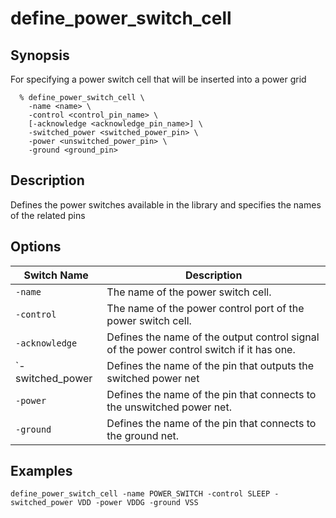 # define_power_switch_cell

## Synopsis
For specifying a power switch cell that will be inserted into a power grid 
```
  % define_power_switch_cell \
    -name <name> \
    -control <control_pin_name> \
    [-acknowledge <acknowledge_pin_name>] \
    -switched_power <switched_power_pin> \
    -power <unswitched_power_pin> \
    -ground <ground_pin> 
```

## Description

Defines the power switches available in the library and specifies the names of the related pins

## Options

| Switch Name | Description |
| ----- | ----- |
| `-name` | The name of the power switch cell. |
| `-control` | The name of the power control port of the power switch cell. |
| `-acknowledge` | Defines the name of the output control signal of the power control switch if it has one. |
| `-switched_power | Defines the name of the pin that outputs the switched power net |
| `-power` | Defines the name of the pin that connects to the unswitched power net. |
| `-ground` | Defines the name of the pin that connects to the ground net. |

## Examples
```
define_power_switch_cell -name POWER_SWITCH -control SLEEP -switched_power VDD -power VDDG -ground VSS

```
